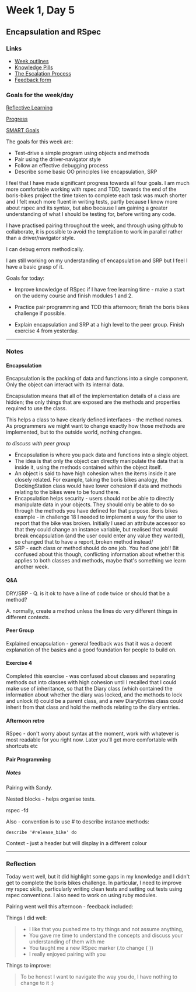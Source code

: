 # Week 1, Day 5
## Encapsulation and RSpec

### Links

* [Week outlines](https://github.com/makersacademy/course/blob/master/week_outlines.md)
* [Knowledge Pills](https://github.com/makersacademy/course/blob/master/pills.md)
* [The Escalation Process](https://github.com/makersacademy/course/blob/29a5e4a3c1776d32eda8f3ee55edc1dd124b05ba/pills/escalation_process.md)
* [Feedback form](https://docs.google.com/forms/d/1dr6yUt7M2HJyDEnMoqjuNpew3mUgFQUp79WQbT7wv68/edit)

### Goals for the week/day

[Reflective Learning](https://github.com/makersacademy/course/blob/master/goals/reflective_learning.md)

[Progress](https://github.com/makersacademy/course/blob/master/goals/progress_insight.md)

[SMART Goals](https://docs.google.com/document/d/1Tcw_8OuOSXArP8Wr7X1jywWDV8NW_LzYmFawUCBYIZ8/edit)

The goals for this week are:

* Test-drive a simple program using objects and methods
* Pair using the driver-navigator style
* Follow an effective debugging process
* Describe some basic OO principles like encapsulation, SRP

I feel that I have made significant progress towards all four goals. I am much more comfortable working with rspec and TDD; towards the end of the boris-bikes project the time taken to complete each task was much shorter and I felt much more fluent in writing tests, partly because I know more about rspec and its syntax, but also because I am gaining a greater understanding of what I should be testing for, before writing any code.

I have practised pairing throughout the week, and through using github to collaborate, it is possible to avoid the temptation to work in parallel rather than a driver/navigator style.

I can debug errors methodically.

I am still working on my understanding of encapsulation and SRP but I feel I have a basic grasp of it.

Goals for today:

* Improve knowledge of RSpec if I have free learning time - make a start on the udemy course and finish modules 1 and 2.

* Practice pair programming and TDD this afternoon; finish the boris bikes challenge if possible.

* Explain encapsulation and SRP at a high level to the peer group. Finish exercise 4 from yesterday.

---

### Notes

#### Encapsulation

Encapsulation is the packing of data and functions into a single component. Only the object can interact with its internal data.

Encapsulation means that all of the implementation details of a class are hidden; the only things that are exposed are the methods and properties required to use the class.

This helps a class to have clearly defined interfaces - the method names. As programmers we might want to change exactly how those methods are implemented, but to the outside world, nothing changes.

_to discuss with peer group_

* Encapsulation is where you pack data and functions into a single object.
* The idea is that only the object can directly manipulate the data that is inside it, using the methods contained within the object itself.
* An object is said to have high cohesion when the items inside it are closely related. For example, taking the boris bikes analogy, the DockingStation class would have lower cohesion if data and methods relating to the bikes were to be found there.
* Encapsulation helps security - users should not be able to directly manipulate data in your objects. They should only be able to do so through the methods you have defined for that purpose. Boris bikes example - in challenge 18 I needed to implement a way for the user to report that the bike was broken. Initially I used an attribute accessor so that they could change an instance variable, but realised that would break encapsulation (and the user could enter any value they wanted), so changed that to have a report_broken method instead/
* SRP - each class or method should do one job. You had one job!! Bit confused about this though, conflicting information about whether this applies to both classes and methods, maybe that's something we learn another week.

#### Q&A

DRY/SRP - Q. is it ok to have a line of code twice or should that be a method?

A. normally, create a method unless the lines do very different things in different contexts.

#### Peer Group

Explained encapsulation - general feedback was that it was a decent explanation of the basics and a good foundation for people to build on.

#### Exercise 4

Completed this exercise - was confused about classes and separating methods out into classes with high cohesion until I recalled that I could make use of inheritance, so that the Diary class (which contained the information about whether the diary was locked, and the methods to lock and unlock it) could be a parent class, and a new DiaryEntries class could inherit from that class and hold the methods relating to the diary entries.

#### Afternoon retro

RSpec - don't worry about syntax at the moment, work with whatever is most readable for you right now. Later you'll get more comfortable with shortcuts etc

#### Pair Programming

##### Notes

Pairing with Sandy.

Nested blocks - helps organise tests.

rspec -fd

Also - convention is to use # to describe instance methods:

```
describe '#release_bike' do
```

Context - just a header but will display in a different colour

---

### Reflection

Today went well, but it did highlight some gaps in my knowledge and I didn't get to complete the boris bikes challenge. In particular, I need to improve my rspec skills, particularly writing clean tests and setting out tests using rspec conventions. I also need to work on using ruby modules. 

Pairing went well this afternoon - feedback included:

Things I did well:

> - I like that you pushed me to try things and not assume anything,
> - You gave me time to understand the concepts and discuss your understanding of them with me
> - You taught me a new RSpec marker (.to change { })
> - I really enjoyed pairing with you

Things to improve:

> To be honest I want to navigate the way you do, I have nothing to change to it :)
